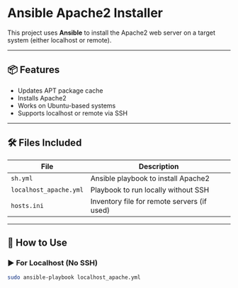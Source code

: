 # Ansible Apache2 Installer

This project uses **Ansible** to install the Apache2 web server on a target system (either localhost or remote).

---

## 📦 Features

- Updates APT package cache
- Installs Apache2
- Works on Ubuntu-based systems
- Supports localhost or remote via SSH

---

## 🛠️ Files Included

| File                | Description                                |
|---------------------|--------------------------------------------|
| `sh.yml`            | Ansible playbook to install Apache2        |
| `localhost_apache.yml` | Playbook to run locally without SSH     |
| `hosts.ini`         | Inventory file for remote servers (if used) |

---

## 🚀 How to Use

### ▶️ For Localhost (No SSH)

```bash
sudo ansible-playbook localhost_apache.yml

